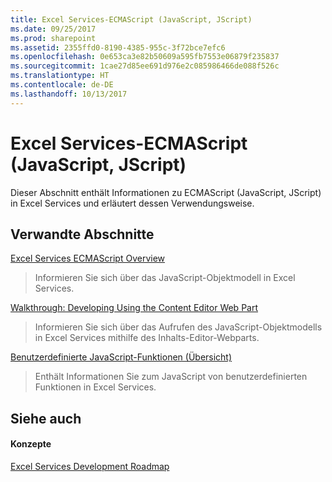 ```yaml
---
title: Excel Services-ECMAScript (JavaScript, JScript)
ms.date: 09/25/2017
ms.prod: sharepoint
ms.assetid: 2355ffd0-8190-4385-955c-3f72bce7efc6
ms.openlocfilehash: 0e653ca3e82b50609a595fb7553e06879f235837
ms.sourcegitcommit: 1cae27d85ee691d976e2c085986466de088f526c
ms.translationtype: HT
ms.contentlocale: de-DE
ms.lasthandoff: 10/13/2017
---
```

# <a name="excel-services-ecmascript-javascript-jscript"></a>Excel Services-ECMAScript (JavaScript, JScript)

Dieser Abschnitt enthält Informationen zu ECMAScript (JavaScript, JScript) in Excel Services und erläutert dessen Verwendungsweise.
  
    
    


## <a name="related-sections"></a>Verwandte Abschnitte


 [Excel Services ECMAScript Overview](excel-services-ecmascript-overview.md)
  
    
    
> Informieren Sie sich über das JavaScript-Objektmodell in Excel Services.
    
  
 [Walkthrough: Developing Using the Content Editor Web Part](walkthrough-developing-using-the-content-editor-web-part.md)
  
    
    
> Informieren Sie sich über das Aufrufen des JavaScript-Objektmodells in Excel Services mithilfe des Inhalts-Editor-Webparts.
    
  
 [Benutzerdefinierte JavaScript-Funktionen (Übersicht)](javascript-user-defined-functions-overview.md)
  
    
    
> Enthält Informationen Sie zum JavaScript von benutzerdefinierten Funktionen in Excel Services.
    
  

## <a name="see-also"></a>Siehe auch


#### <a name="concepts"></a>Konzepte


  
    
    
 [Excel Services Development Roadmap](excel-services-development-roadmap.md)
